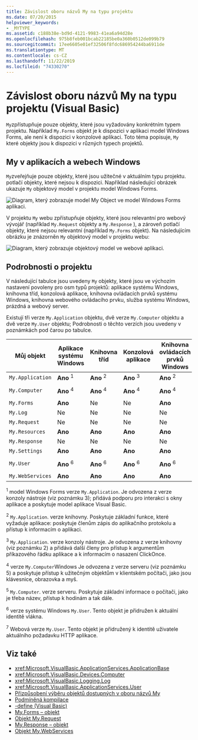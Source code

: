 ```yaml
---
title: Závislost oboru názvů My na typu projektu
ms.date: 07/20/2015
helpviewer_keywords:
- _MYTYPE
ms.assetid: c188b38e-bd9d-4121-9983-41ea6a94d28e
ms.openlocfilehash: 975b8feb001bcab22185be0a360b0512de099b79
ms.sourcegitcommit: 17ee6605e01ef32506f8fdc686954244ba6911de
ms.translationtype: MT
ms.contentlocale: cs-CZ
ms.lasthandoff: 11/22/2019
ms.locfileid: "74330270"
---
```

# <a name="how-my-depends-on-project-type-visual-basic"></a>Závislost oboru názvů My na typu projektu (Visual Basic)

`My`zpřístupňuje pouze objekty, které jsou vyžadovány konkrétním typem projektu. Například `My.Forms` objekt je k dispozici v aplikaci model Windows Forms, ale není k dispozici v konzolové aplikaci. Toto téma popisuje, `My` které objekty jsou k dispozici v různých typech projektů.  
  
## <a name="my-in-windows-applications-and-web-sites"></a>My v aplikacích a webech Windows  

 `My`zveřejňuje pouze objekty, které jsou užitečné v aktuálním typu projektu. potlačí objekty, které nejsou k dispozici. Například následující obrázek ukazuje `My` objektový model v projektu model Windows Forms.  
  
 ![Diagram, který zobrazuje model My Object ve model Windows Forms aplikaci.](./media/how-my-depends-on-project-type/my-object-model-windows-forms.png)  
  
 V projektu `My` webu zpřístupňuje objekty, které jsou relevantní pro webový vývojář (například `My.Request` objekty a `My.Response` ), a zároveň potlačí objekty, které nejsou relevantní (například `My.Forms` objekt). Na následujícím obrázku je znázorněn `My` objektový model v projektu webu:  
  
 ![Diagram, který zobrazuje objektový model ve webové aplikaci.](./media/how-my-depends-on-project-type/my-object-model-web.png)  
  
## <a name="project-details"></a>Podrobnosti o projektu  

 V následující tabulce jsou uvedeny `My` objekty, které jsou ve výchozím nastavení povoleny pro osm typů projektů: aplikace systému Windows, knihovna tříd, konzolová aplikace, knihovna ovládacích prvků systému Windows, knihovna webového ovládacího prvku, služba systému Windows, prázdná a webový server.  
  
 Existují tři verze `My.Application` objektu, dvě verze `My.Computer` objektu a dvě verze `My.User` objektu; Podrobnosti o těchto verzích jsou uvedeny v poznámkách pod čarou po tabulce.  
  
|Můj objekt|Aplikace systému Windows|Knihovna tříd|Konzolová aplikace|Knihovna ovládacích prvků Windows|Knihovna webového ovládacího prvku|Služba systému Windows|Obsahovat|Web|  
|---|---|---|---|---|---|---|---|---|  
|`My.Application`|**Ano** <sup>1</sup>|**Ano** <sup>2</sup>|**Ano** <sup>3</sup>|**Ano** <sup>2</sup>|Ne|**Ano** <sup>3</sup>|Ne|Ne|  
|`My.Computer`|**Ano** <sup>4</sup>|**Ano** <sup>4</sup>|**Ano** <sup>4</sup>|**Ano** <sup>4</sup>|**Ano** <sup>5</sup>|**Ano** <sup>4</sup>|Ne|**Ano** <sup>5</sup>|  
|`My.Forms`|**Ano**|Ne|Ne|**Ano**|Ne|Ne|Ne|Ne|  
|`My.Log`|Ne|Ne|Ne|Ne|Ne|Ne|Ne|**Ano**|  
|`My.Request`|Ne|Ne|Ne|Ne|Ne|Ne|Ne|**Ano**|  
|`My.Resources`|**Ano**|**Ano**|**Ano**|**Ano**|**Ano**|**Ano**|Ne|Ne|  
|`My.Response`|Ne|Ne|Ne|Ne|Ne|Ne|Ne|**Ano**|  
|`My.Settings`|**Ano**|**Ano**|**Ano**|**Ano**|**Ano**|**Ano**|Ne|Ne|  
|`My.User`|**Ano** <sup>6</sup>|**Ano** <sup>6</sup>|**Ano** <sup>6</sup>|**Ano** <sup>6</sup>|**Ano** <sup>7</sup>|**Ano** <sup>6</sup>|Ne|**Ano** <sup>7</sup>|  
|`My.WebServices`|**Ano**|**Ano**|**Ano**|**Ano**|**Ano**|**Ano**|Ne|Ne|  
  
 <sup>1</sup> model Windows Forms verze `My.Application`. Je odvozena z verze konzoly nástroje (viz poznámku 3); přidává podporu pro interakci s okny aplikace a poskytuje model aplikace Visual Basic.  
  
 <sup>2</sup> `My.Application`. verze knihovny. Poskytuje základní funkce, které vyžaduje aplikace: poskytuje členům zápis do aplikačního protokolu a přístup k informacím o aplikaci.  
  
 <sup>3</sup> `My.Application`. verze konzoly nástroje. Je odvozena z verze knihovny (viz poznámku 2) a přidává další členy pro přístup k argumentům příkazového řádku aplikace a k informacím o nasazení ClickOnce.  
  
 <sup>4</sup> verze `My.Computer`Windows Je odvozena z verze serveru (viz poznámku 5) a poskytuje přístup k užitečným objektům v klientském počítači, jako jsou klávesnice, obrazovka a myš.  
  
 <sup>5</sup> `My.Computer`. verze serveru. Poskytuje základní informace o počítači, jako je třeba název, přístup k hodinám a tak dále.  
  
 <sup>6</sup> verze systému Windows `My.User`. Tento objekt je přidružen k aktuální identitě vlákna.  
  
 <sup>7</sup> Webová verze `My.User`. Tento objekt je přidružený k identitě uživatele aktuálního požadavku HTTP aplikace.  
  
## <a name="see-also"></a>Viz také

- <xref:Microsoft.VisualBasic.ApplicationServices.ApplicationBase>
- <xref:Microsoft.VisualBasic.Devices.Computer>
- <xref:Microsoft.VisualBasic.Logging.Log>
- <xref:Microsoft.VisualBasic.ApplicationServices.User>
- [Přizpůsobení výběru objektů dostupných v oboru názvů My](../../../visual-basic/developing-apps/customizing-extending-my/customizing-which-objects-are-available-in-my.md)
- [Podmíněná kompilace](../../../visual-basic/programming-guide/program-structure/conditional-compilation.md)
- [-define (Visual Basic)](../../../visual-basic/reference/command-line-compiler/define.md)
- [My.Forms – objekt](../../../visual-basic/language-reference/objects/my-forms-object.md)
- [Objekt My.Request](../../../visual-basic/language-reference/objects/my-request-object.md)
- [My.Response – objekt](../../../visual-basic/language-reference/objects/my-response-object.md)
- [Objekt My.WebServices](../../../visual-basic/language-reference/objects/my-webservices-object.md)
